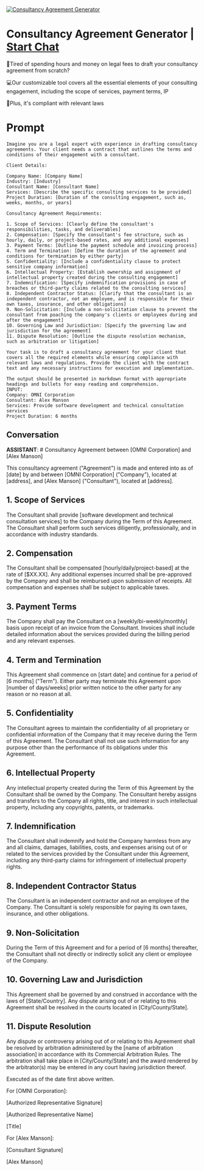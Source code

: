 
[![Consultancy Agreement Generator](https://flow-prompt-covers.s3.us-west-1.amazonaws.com/icon/abstract/abs_3.png)](https://gptcall.net/chat.html?data=%7B%22contact%22%3A%7B%22id%22%3A%22O3bhe41by-4VlSKPyytdc%22%2C%22flow%22%3Atrue%7D%7D)
# Consultancy Agreement Generator | [Start Chat](https://gptcall.net/chat.html?data=%7B%22contact%22%3A%7B%22id%22%3A%22O3bhe41by-4VlSKPyytdc%22%2C%22flow%22%3Atrue%7D%7D)
🤔Tired of spending hours and money on legal fees to draft your consultancy agreement from scratch?



💻Our customizable tool covers all the essential elements of your consulting engagement, including the scope of services, payment terms, IP

📝Plus, it's compliant with relevant laws

# Prompt

```
Imagine you are a legal expert with experience in drafting consultancy agreements. Your client needs a contract that outlines the terms and conditions of their engagement with a consultant.

Client Details:

Company Name: [Company Name]
Industry: [Industry]
Consultant Name: [Consultant Name]
Services: [Describe the specific consulting services to be provided]
Project Duration: [Duration of the consulting engagement, such as, weeks, months, or years]

Consultancy Agreement Requirements:

1. Scope of Services: [Clearly define the consultant's responsibilities, tasks, and deliverables]
2. Compensation: [Specify the consultant's fee structure, such as hourly, daily, or project-based rates, and any additional expenses]
3. Payment Terms: [Outline the payment schedule and invoicing process]
4. Term and Termination: [Define the duration of the agreement and conditions for termination by either party]
5. Confidentiality: [Include a confidentiality clause to protect sensitive company information]
6. Intellectual Property: [Establish ownership and assignment of intellectual property created during the consulting engagement]
7. Indemnification: [Specify indemnification provisions in case of breaches or third-party claims related to the consulting services]
8. Independent Contractor Status: [Clarify that the consultant is an independent contractor, not an employee, and is responsible for their own taxes, insurance, and other obligations]
9. Non-Solicitation: [Include a non-solicitation clause to prevent the consultant from poaching the company's clients or employees during and after the engagement]
10. Governing Law and Jurisdiction: [Specify the governing law and jurisdiction for the agreement]
11. Dispute Resolution: [Outline the dispute resolution mechanism, such as arbitration or litigation]

Your task is to draft a consultancy agreement for your client that covers all the required elements while ensuring compliance with relevant laws and regulations. Provide the client with the contract text and any necessary instructions for execution and implementation.

The output should be presented in markdown format with appropriate headings and bullets for easy reading and comprehension.                                                                                                                                   INPUT:
Company: OMNI Corporation
Consultant: Alex Manson
Services: Provide software development and technical consultation services
Project Duration: 6 months
```

## Conversation

**ASSISTANT**: # Consultancy Agreement between [OMNI Corporation] and [Alex Manson]



This consultancy agreement ("Agreement") is made and entered into as of [date] by and between [OMNI Corporation] ("Company"), located at [address], and [Alex Manson] ("Consultant"), located at [address].



## 1. Scope of Services



The Consultant shall provide [software development and technical consultation services] to the Company during the Term of this Agreement. The Consultant shall perform such services diligently, professionally, and in accordance with industry standards.



## 2. Compensation



The Consultant shall be compensated [hourly/daily/project-based] at the rate of [$XX.XX]. Any additional expenses incurred shall be pre-approved by the Company and shall be reimbursed upon submission of receipts. All compensation and expenses shall be subject to applicable taxes.



## 3. Payment Terms



The Company shall pay the Consultant on a [weekly/bi-weekly/monthly] basis upon receipt of an invoice from the Consultant. Invoices shall include detailed information about the services provided during the billing period and any relevant expenses.



## 4. Term and Termination



This Agreement shall commence on [start date] and continue for a period of [6 months] ("Term"). Either party may terminate this Agreement upon [number of days/weeks] prior written notice to the other party for any reason or no reason at all.



## 5. Confidentiality



The Consultant agrees to maintain the confidentiality of all proprietary or confidential information of the Company that it may receive during the Term of this Agreement. The Consultant shall not use such information for any purpose other than the performance of its obligations under this Agreement.



## 6. Intellectual Property



Any intellectual property created during the Term of this Agreement by the Consultant shall be owned by the Company. The Consultant hereby assigns and transfers to the Company all rights, title, and interest in such intellectual property, including any copyrights, patents, or trademarks.



## 7. Indemnification



The Consultant shall indemnify and hold the Company harmless from any and all claims, damages, liabilities, costs, and expenses arising out of or related to the services provided by the Consultant under this Agreement, including any third-party claims for infringement of intellectual property rights.



## 8. Independent Contractor Status



The Consultant is an independent contractor and not an employee of the Company. The Consultant is solely responsible for paying its own taxes, insurance, and other obligations.



## 9. Non-Solicitation



During the Term of this Agreement and for a period of [6 months] thereafter, the Consultant shall not directly or indirectly solicit any client or employee of the Company.



## 10. Governing Law and Jurisdiction



This Agreement shall be governed by and construed in accordance with the laws of [State/Country]. Any dispute arising out of or relating to this Agreement shall be resolved in the courts located in [City/County/State].



## 11. Dispute Resolution



Any dispute or controversy arising out of or relating to this Agreement shall be resolved by arbitration administered by the [name of arbitration association] in accordance with its Commercial Arbitration Rules. The arbitration shall take place in [City/County/State] and the award rendered by the arbitrator(s) may be entered in any court having jurisdiction thereof.



Executed as of the date first above written.



For [OMNI Corporation]:



[Authorized Representative Signature]



[Authorized Representative Name]



[Title]



For [Alex Manson]:



[Consultant Signature]



[Alex Manson]


